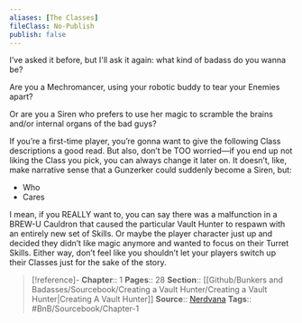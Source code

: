```yaml
---
aliases: [The Classes]
fileClass: No-Publish
publish: false
---
```


I’ve asked it before, but I'll ask it again: what kind of badass do you wanna be?

Are you a Mechromancer, using your robotic buddy to tear your Enemies apart?

Or are you a Siren who prefers to use her magic to scramble the brains and/or internal organs of the bad guys?

If you’re a first-time player, you’re gonna want to give the following Class descriptions a good read. But also, don’t be TOO worried—if you end up not liking the Class you pick, you can always change it later on. It doesn’t, like, make narrative sense that a Gunzerker could suddenly become a Siren, but:

- Who
- Cares

I mean, if you REALLY want to, you can say there was a malfunction in a BREW-U Cauldron that caused the particular Vault Hunter to respawn with an entirely new set of Skills. Or maybe the player character just up and decided they didn’t like magic anymore and wanted to focus on their Turret Skills. Either way, don’t feel like you shouldn’t let your players switch up their Classes just for the sake of the story.

> [!reference]- 
> **Chapter**:: 1
> **Pages**:: 28
> **Section**:: [[Github/Bunkers and Badasses/Sourcebook/Creating a Vault Hunter/Creating a Vault Hunter|Creating A Vault Hunter]]
> **Source**:: [Nerdvana](https://nerdvanagames.com)
> **Tags**:: #BnB/Sourcebook/Chapter-1 
